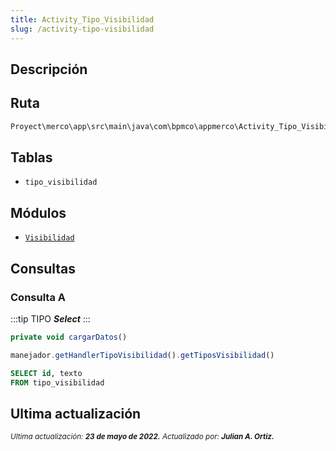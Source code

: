 ```yaml
---
title: Activity_Tipo_Visibilidad
slug: /activity-tipo-visibilidad
---
```

## Descripción

## Ruta

```js
Proyect\merco\app\src\main\java\com\bpmco\appmerco\Activity_Tipo_Visibilidad.java
```

## Tablas

- ```tipo_visibilidad```

## Módulos

- [```Visibilidad```](./../modules/modulo-13.md)

## Consultas

### Consulta A

:::tip TIPO
***Select***
:::

```js title="Método desde donde se invoca"
private void cargarDatos()
```

```js title="Método"
manejador.getHandlerTipoVisibilidad().getTiposVisibilidad()
```

```sql title="Query"
SELECT id, texto 
FROM tipo_visibilidad
```

## Ultima actualización

<div class='ultima-actualizacion'> 
    <small> 
        <i> Ultima actualización: <b> 23 de mayo de 2022.</b> </i> 
    </small> 
    <small> 
        <i> Actualizado por: <b> Julian A. Ortiz.</b> </i> 
    </small> 
</div>

